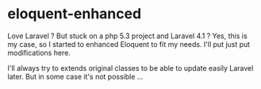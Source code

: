 # eloquent-enhanced
Love Laravel ? But stuck on a php 5.3 project and Laravel 4.1 ? Yes, this is my case, so I started to enhanced Eloquent to fit my needs. I'll put just put modifications here. 

I'll always try to extends original classes to be able to update easily Laravel later. But in some case it's not possible ...
